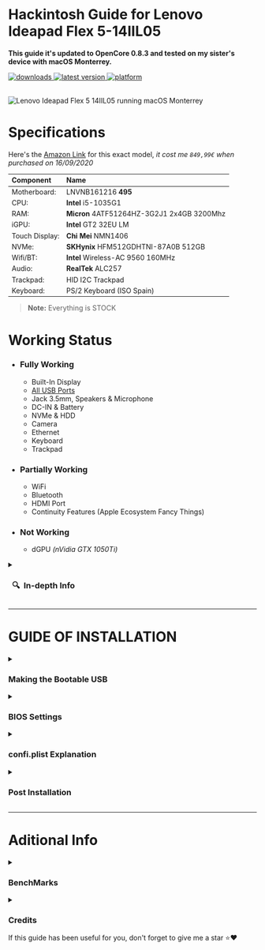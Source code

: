 # Hackintosh Guide for **Lenovo Ideapad Flex 5-14IIL05**
**This guide it's updated to OpenCore 0.8.3 and tested on my sister's device with macOS Monterrey.**

<!-- START shields -->
<div>
    <!-- downloads -->
    <a href="https://github.com/RobyRew/Lenovo-Ideapad-Flex-5-14IIL05_Hackintosh_OpenCore/releases">
        <img src="https://img.shields.io/github/downloads/RobyRew/Lenovo-Ideapad-Flex-5-14IIL05_Hackintosh_OpenCore/total" alt="downloads"/>
    </a>
    <!-- version -->
    <a href="https://github.com/RobyRew/Lenovo-Ideapad-Flex-5-14IIL05_Hackintosh_OpenCore/releases/latest">
        <img src="https://img.shields.io/github/release/RobyRew/Lenovo-Ideapad-Flex-5-14IIL05_Hackintosh_OpenCore.svg" alt="latest version"/>
    </a>
    <!-- platform -->
    <a href="https://github.com/RobyRew/Lenovo-Ideapad-Flex-5-14IIL05_Hackintosh_OpenCore">
        <img src="https://img.shields.io/badge/platform-macOS-lightgrey.svg" alt="platform"/>
    </a>
</div>
</br>
<!-- END shields -->

![Lenovo Ideapad Flex 5 14IIL05 running macOS Monterrey](/Docs/Images/Lenovo-Ideapad-Flex-5-14IIL05-Hackintosh-macOS.png)

# Specifications
Here's the [Amazon Link](https://www.amazon.es/dp/B08D9H3LX5/ref=cm_sw_em_r_mt_dp_D2GHPB9EMDQV4ZX28W90) for this exact model, *it cost me `849,99€` when purchased on 16/09/2020*

| Component | Name |
|:--- |:---|
| Motherboard:  | LNVNB161216 **495** |
| CPU: | **Intel** i5-1035G1 |
| RAM: | **Micron** 4ATF51264HZ-3G2J1 2x4GB 3200Mhz |
| iGPU: | **Intel** GT2 32EU LM |
| Touch Display: | **Chi Mei** NMN1406 |
| NVMe: | **SKHynix** HFM512GDHTNI-87A0B 512GB |
| Wifi/BT: | **Intel** Wireless-AC 9560 160MHz |
| Audio: | **RealTek** ALC257 |
| Trackpad: | HID I2C Trackpad |
| Keyboard: | PS/2 Keyboard (ISO Spain)|
><strong>Note:</strong> Everything is STOCK

# Working Status
 - ### **Fully Working**
    - Built-In Display
    - [All USB Ports](/Docs/Images/Guide/Lenovo-Ideapad-Flex-5-14IIL05-layout.png)
    - Jack 3.5mm, Speakers & Microphone
    - DC-IN & Battery
    - NVMe & HDD
    - Camera
    - Ethernet
    - Keyboard
    - Trackpad

 - ### **Partially Working**
    - WiFi
    - Bluetooth
    - HDMI Port
    - Continuity Features (Apple Ecosystem Fancy Things)

- ### **Not Working**
    - dGPU *(nVidia GTX 1050Ti)*

<details>
    <summary><h3>&nbsp;&nbsp;🔍&nbsp;&nbsp;In-depth Info</h3></summary>

| Name | Solution |
|:--- |:--- |
| Built-In Display  | Works thanks to `SSDT-PNLF-CFL.aml` *(Backlight Fix)* and `WhateverGreen.kext` *(iGPU Fixes)*. |
| All USB Ports | Thanks to `USBMap.aml` *(Ports mapped for macOS)* and `SSDT-EC-USBX.aml`. |
| Jack 3.5mm, Speakers & Microphone | Thanks to `AppleALC.kext` *(Audio Driver)* and layout setted to "30" (Dec) or "1E000000" (Hex). |
| DC-IN & Battery| `VirtualSMC.kext` with `SMCBatteryManager.kext` allows management off charging and Battery Info. |
| NVMe & HDD | It used to be something tricky but having SATA on AHCI Mode on *BIOS/UEFI* and latest firmware for the NVMe is enough. |
| Camera | Is connected via Internal USB and it works. |
| Ethernet | Thanks to `RealtekRTL8111.kext` (Ethernet Driver). |
| Keyboard | Thanks to `VoodooPS2.kext` (Driver for PS2 devices). |
| Trackpad | Thanks to `SSDT-XOSI.aml`(Make some Windows Features Avaible for macOS too) and with `VoodooI2C.kext` in combination with `VoodooI2CHID.kext`(Driver for I2C and HID devices like my trackpad). |
| PowerOff, Reboot & Sleep | Working thanks to having correct configs for CPU, iGPU, disabled dGPU, mapped USB Ports and executed these commands after macOS installation: `sudo pmset autopoweroff 0`, `sudo pmset powernap 0`, `sudo pmset standby 0`, `sudo pmset proximitywake 0`, `sudo pmset tcpkeepalive 0`.|
| | |
| WiFi | Thanks to [AirportItlwm.kext](https://github.com/OpenIntelWireless/itlwm/releases) (Driver for Intel WiFi Card) and loading from system the kext: `IO80211Family.kext`. |
| Bluetooth | Thanks to [IntelBluetoothFirmware.kext](https://github.com/OpenIntelWireless/IntelBluetoothFirmware/releases) and [BlueToolFixup.kext](https://github.com/acidanthera/BrcmPatchRAM/releases). |
| HDMI Port | Thanks to DeviceProperties Patch from [MegaStood Guide](https://github.com/MegaStood/Hackintosh-FX504GE-ES72#hdmi). But Audio over HDMI is totally broken and **Hi-Res Displays** can cause visual bugs or unstable connections. |
| Continuity Features | With the exception of **"AirDrop"** And **"Apple Watch AutoLogin"** all other Features work thanks to [AirportItlwm.kext](https://github.com/OpenIntelWireless/itlwm/releases),[IntelBluetoothFirmware.kext](https://github.com/OpenIntelWireless/IntelBluetoothFirmware/releases),[FeatureUnlock.kext](https://github.com/acidanthera/FeatureUnlock/releases); Sidecar, AirPlay to Mac, NightShift and Universal Control are working [(More Info)](https://github.com/acidanthera/FeatureUnlock#featureunlock). |
| | |
| dGPU | This laptop use Optimus and dGPU is not usable on macOS and Mojave dropped support for [nVidia Web Drivers](https://www.insanelymac.com/forum/topic/324195-nvidia-web-driver-updates-for-macos-high-sierra-update-nov-13-2020/) (Not even try this...). |
</details>

---

# GUIDE OF INSTALLATION
<!-- BOOTABLE START -->
<details>
<summary><h3>Making the Bootable USB</h3></summary>
    <h3>From macOS:</h3>
<p><a href="https://support.apple.com/en-us/HT201372"</a>Link to Apple's Guide</p>

**Download installers:** [Monterrey](https://apps.apple.com/es/app/macos-monterey/id1576738294?mt=12) - [Big Sur](https://itunes.apple.com/us/app/macos-big-sur/id1526878132) - [Catalina](https://itunes.apple.com/us/app/macos-catalina/id1466841314) - [Mojave](https://itunes.apple.com/us/app/macos-mojave/id1398502828) - [High Sierra](https://itunes.apple.com/us/app/macos-high-sierra/id1246284741)

1. Connect a >=16 GB pendrive.
2. Open *Disk Utility* and Erase the USB with the name: *MyVolume*.
3. Open *Terminal* and use the proper commands for your macOS installer:
- Monterrey: `sudo /Applications/Install\ macOS\ Monterey.app/Contents/Resources/createinstallmedia --volume /Volumes/MyVolume`
- Big Sur: `sudo /Applications/Install\ macOS\ Big\ Sur.app/Contents/Resources/createinstallmedia --volume /Volumes/MyVolume`
- Catalina: `sudo /Applications/Install\ macOS\ Catalina.app/Contents/Resources/createinstallmedia --volume /Volumes/MyVolume`
- Mojave: `sudo /Applications/Install\ macOS\ Mojave.app/Contents/Resources/createinstallmedia --volume /Volumes/MyVolume`
- High Sierra: `sudo /Applications/Install\ macOS\ High\ Sierra.app/Contents/Resources/createinstallmedia --volume /Volumes/MyVolume`

![Terminal](/Docs/Images/Guide/BootableUSB.png)

### From Windows:

[**Link to Dortania's Guide**](https://dortania.github.io/OpenCore-Install-Guide/installer-guide/winblows-install.html)

### From Linux:

[**Link to Dortania's Guide**](https://dortania.github.io/OpenCore-Install-Guide/installer-guide/linux-install.html)

 ---
    
</details>
<!-- BOOTABLE END -->
<!-- BIOS START -->
<details>
<summary><h3>BIOS Settings</h3></summary>
 
- Make Sure you have [Latest BIOS vECCN41WW](https://download.lenovo.com/consumer/mobiles/eccn41ww.exe)
- After Updating the BIOS, stock configuration works, so don't worry about this part.
---
 
</details>
<!-- BIOS END -->

<!-- OpenCore START -->
<details>
<summary><h3>confi.plist Explanation</h3></summary>
  
>Here (Under these Dropdown Menus) are written only **Enabled** Parameters, Leave everything default on a supposedly new `sample.conf`, I have explained what does and why every parameter, I hope you understand something.


<!-- ACPI START -->
<details open>
<summary>ACPI</summary>

>**ACPI** are related mainly to modifying or patching the device firmware (DSDT).

##### Add
1. `SSDT-PLUG.aml` (Allows for native CPU power management)
2. `SSDT-PMC` (Enable Native NVRAM for HM370 MotherBoard)
3. `SSDT-dGPU-Off.aml` (PowerOff GTX 1050Ti)
4. `SSDT-EC-USBX.aml` (Fix the embedded controller and USB power)
5. `SSDT-PNLF-CFL.aml` (Backlight support for Coffee Lake machines)
6. `SSDT-XOSI.aml` (This is for Trackpad ELAN HID)
7. `SSDT-USBMap.aml` (All Ports Mapped Correctly)

##### Patch
1. `Rename _OSI to XOSI` (Important for trackpad (Without this patch trackpad is not gonna work))
 
| 0 | Dictionary | 12 key/value pairs |
|:--- |:---:|:--- |
| Comment  | String | Change _OSI to XOSI |
| Find | Data | 5F4F5349 |
| Replace | Data | 584F5349 |

##### Quirks
**Enabled:**
1. `ResetLogoStatus` (Recomended for correctly displaying Apple logo  on Boot)

</details>
<!-- ACPI END -->
<!-- Booter START -->
<details>
<summary>Booter</summary>
  
>**Booter** related when booting.
 
##### Quirks
**Enabled:**
1. `AvoidRuntimeDefrag` (Fixes for common NVRAM properties)
2. `EnableSafeModeSlide` (Needed for something called KASLR)
3. `ProvideCustomSlide` (Needed for something called KASLR)
4. `RebuildAppleMemoryMap` (Makes the current Memory Map compatible to Apple's Expected one)
5. `SetupVirtualMap` (Fix for virtual memory accessing)
6. `SyncRuntimePermissions` (Fix for permission memory over OpenRuntime) 

</details>
<!-- Booter END -->
<!-- DeviceProperties START -->
<details>
<summary>DeviceProperties</summary>
  
>**DeviceProperties** is related to explaining to the SO the devices you have and info you want to "fake" to them.

##### Add
Audio Card Properties:
| PciRoot(0x0)/Pci(0x1F,0x3) | Dictionary | Keys / Values | Info about |
|:--- |:---:|:---:|:--- |
| AAPL,slot-name | String | Internal@0,31,3 | Indicates Virtual Slot for Audio Card |
| device-id | Data | 70A10000 | Giving it a Unique ID |
| device_type | String | Audio device | Just to know what it is |
| hda-gfx | String | onboard-1 | Indicates board that is located (1) |
| layout-id | DATA | 1E000000 | Best layout for the best Jack 3.5 and Speakers audio quality |

iGPU (Integrated Graphics Processing Unit) Properties:
| PciRoot(0x0)/Pci(0x2,0x0) | Dictionary | Keys / Values | Info about |
|:--- |:---:|:---:|:--- |
| AAPL,ig-platform-id  | DATA | 00009B3E | Indicates iGPU ID for macOS |
| AAPL,slot-name | String | Internal@0,2,0 | Indicates Virtual Slot for iGPU |
| device-id | DATA | 9B3E0000 | Fake iGPU ID (Just in case / Futureproof) |
| agdpmod | DATA | 01000000 | Disable port checking so HDMI output works |
| disable-external-gpu | DATA | 1000000 | Disables All GPUs Except iGPU |
| enable-backlight-registers-fix | DATA | 1000000 | Fix for Backlight Display |
| framebuffer-patch-enable | DATA | 01000000 | Switch for next patches |
| framebuffer-unifiedmem | DATA | 000080BE | Makes VRAM be 3048 MB instead of the 1500 MB|
| framebuffer-con1-enable | DATA | 01000000 | |
| framebuffer-con1-index | DATA | 01000000 | |
| framebuffer-con1-busid | DATA | 01000000 | |
| framebuffer-con1-pipe | DATA | 12000000 | |
| framebuffer-con1-type | DATA | 00080000 | Indicates that Connector 1 is HDMI |
| framebuffer-con1-flags | DATA | 87010000 | I have no idea |
| enable-lspcon-support | DATA | 01000000 | Switch for Enabling LSPCON Drivers |
| framebuffer-con1-has-lspcon | DATA | 01000000 | Indicate that con1 has LSPCON |
| framebuffer-con1-preferred-lspcon-mode | DATA | 01000000 | Makes LSPCON Default for con1 |
| hda-gfx | String | onboard-1 | Indicates board that is located (1) |
| model | String | Intel UHD 630 | Name Displayed Under  &rarr; About this Mac |

</details>
<!-- DeviceProperties END -->
<!-- Kernel START -->
<details>
<summary>Kernel</summary>

>**Kernel** are things related with kernel an ".kext"(kernel extension).
 
##### Add
**ORDER MATTER!** Think about which kexts should load before which.
1. [Lilu.kext](https://github.com/acidanthera/lilu/releases) (Allows kernel injection and modification )
2. [VirtualSMC.kext](https://github.com/acidanthera/VirtualSMC/releases) (Allows monitoring and controlling of system parameters)
   - SMCProcessor.kext (Allow monitoring and controlling of CPU)
   - SMCSuperIO.kext (Allow monitoring and controlling of IO(fans,WhaterPumps,etc..))
   - SMCBatteryManager.kext (Allow monitoring and in some cases controlling battery)
3. [WhateverGreen.kext](https://github.com/acidanthera/WhateverGreen/releases) (Graphics Driver)
4. [AppleALC.kext](https://github.com/acidanthera/AppleALC/releases) (Audio Driver)
5. [RealtekRTL8111.kext](https://github.com/Mieze/RTL8111_driver_for_OS_X/releases) (RJ45 Driver)
6. [VoodooPS2Controller.kext](https://github.com/acidanthera/VoodooPS2/releases) (PS/2 Driver)
7. [VoodooI2C.kext](https://github.com/VoodooI2C/VoodooI2C/releases) (I2C Devices Driver)
   - VoodooI2CHID.kext (Driver for this specific trackpad)
8. [Airportitlwm.kext](https://github.com/OpenIntelWireless/itlwm/releases) (Intel WiFi Driver)
9. [IntelBluetoothFirmware.kext](https://github.com/OpenIntelWireless/IntelBluetoothFirmware/releases) (Intel Bluetooth Driver)
   - IntelBluetoothInjector.kext (Required Enabled on Big Sur or lower, now just required but Disabled)
10. [BlueToolFixup.kext](https://github.com/acidanthera/BrcmPatchRAM/releases) (Bluetooth Fix for Monterrey)
11. [BrightnessKeys.kext](https://github.com/acidanthera/BrightnessKeys/releases) (Fix some of fn Keys like Brightness or Audio)
12. [FeatureUnlock.kext](https://github.com/acidanthera/FeatureUnlock/releases) (Bring Back Handoff, UniversalControl, and other Apple Fancy Features)

##### Force
We need to force `IO80211Family.kext` from `System/Library/Extensions` to have complete support of WiFi with Airportitlwm.kext.
| 0 | Dictionary | Keys / Values | Info about |
|:--- |:---:|:---:|:--- |
| BundlePath | String | System/Library/Extensions/IO80211Family.kext | Location of the Driver Loaded by Force |
| Identifier | String | com.apple.iokit.IO80211Family | Internal Identifier |
| ExecutablePath | String | Contents/MacOS/IO80211Family | Location of the Executable File |

##### Quirks
**Enabled:**
1. `AppleXcpmCfgLock` (We don't have options to unlock de CFG-Lock on the BIOS so this option will create a virtual CFG)
2. `DisableLinkeditJettison` (Let Lilu.kext and other kexts run better)
3. `PowerTimeoutKernelPanic` (Prevents kernel panics because Apple Drivers)

</details>
<!-- Kernel END -->
<!-- Misc START -->
<details>
<summary>Misc</summary>

>**Misc** things related with Visual and security also Boot Picker of OpenCanopy.

##### Debug
**Enabled:**
1. `DisableWatchDog` (Disables Timeouts on Boot wen Debug

##### Security
**Enabled:**
2. `AllowSetDefault` (Allow setting a Default Boot entry on the picker)
3. `BlacklistAppleUpdate` (Stop reciving firmware updates intended for real Mac hardware)
- `DmgLoading` Signed
- `ScanPolicy` 0
- `SecureBootModel` Default
- `Vault` Optional

##### Tools
Remove from `EFI/OC/Tools` everything. This should be a clean `key`

</details>
<!-- Misc END -->
<!-- NVRAM START -->
<details>
<summary>NVRAM</summary>

>**NVRAM** things for the *Non-volatile memory*
 
##### Add
| 7C436110-AB2A-4BBB-A880-FE41995C9F82 | Dictionary | Keys / Values |
|:--- |:---:|:--- |
| boot-args  | String | |
| csr-active-config | DATA | 00000000 |
| prev-lang:kbd | String | en-US:0 |   

##### WriteFlash `Enable`
 
</details>
<!-- NVRAM END -->
<!-- PlatformInfo START -->
<details>
<summary>PlatformInfo</summary>

>**PlatformInfo* is mainly for "faking" your macOS model so it fits better with macOS expected specifications.

##### Automatic `enabled`

##### Generic
Download [GenSMBIOS (opens new window)](https://github.com/corpnewt/GenSMBIOS), and open the *GenSMBIOS.command* with *Right-Click > Open*, follow the intructions on the Terminal Window.

Only 2 posibilities for SMBIOS:
SMBIOS | CPU Type | GPU Type | Display Size
|:--- |:---:|:---:|:---:|
MacBookAir9,1	| Dual/Quad Core 12W | iGPU: G4/G7 | 13"
MacBookPro16,2 | Quad Core 28W | iGPU: G4/G7 | 13"

| Generic | Dictionary | Keys / Values |
|:--- |:---:|:--- |
| AdviseWindows  | Boolean | False |
| SystemMemoryStatus | String | Auto |
| MLB | String | *Generate your own with [GenSMBIOS](https://github.com/corpnewt/GenSMBIOS)* |
| ProcessorType | Number | 0 |
| ROM | DATA | *[Your own MAC Address](https://dortania.github.io/OpenCore-Post-Install/universal/iservices.html#derive-the-corresponding-rom-value)* |
| SpoofVendor | Boolean | True |
| SystemProductName | String | MacBookPro15,3 |
| SystemSerialNumber | String | *Generate your own with [GenSMBIOS](https://github.com/corpnewt/GenSMBIOS)* |
| SystemUUID | String | *Generate your own with [GenSMBIOS](https://github.com/corpnewt/GenSMBIOS)* |

**These values are masked from the provided config file, make sure you enter your own before testing!**
  
UpdateDataHub `Boolean` `Enable`
  
UpdateNVRAM `Boolean` `Enable`
  
UpdateSMBIOS `Boolean` `Enable`
  
UpdateSMBIOSMode `String` `Create`
 
</details>
<!-- PlatformInfo END -->
<!-- UEFI START -->
<details>
<summary>UEFI</summary>

>**UEFI** have multiple porpouses for all things.

##### APFS
**Enabled:**
1. EnableJumpStart (Load APFS driver from APFS Container)
2. HideVerbose (Hide APFS Verbose on boot)

##### AppleInput
**Enabled:**
1. GraphicsInputMirroring (Fixes for Keyboard input on certain stages)

##### ConnectDrivers `Boolean` `enabled`

##### Drivers (must-have)
1. `OpenRuntime.efi` (OpenCore Engine)
2. `HFsPlus.efi` (Driver for HFsPlus on every hadrware)
3. `OpenCanopy.efi` (Fancy Boot Picker)

##### Input
**Enabled:**
1. `KeySupport`

##### Output
**Enabled:**
1. `ProvideConsoleGop`

##### ProtocolsOverride
**Enabled:**
1. `FirmwareVolume`

##### Quirks
**Enabled:**
1. `EnableVectorAcceleration`
2. `ReleaseUsbOwnership` (Mainly for USB fixes)
3. `RequestBootVarRouting` (Redirects some Variables for macOS)
---
 </details>
<!-- PlatformInfo END -->
</details>
<!-- OpenCore END -->
<!-- POST-INSTALL START-->
<details>
  <summary><h3>Post Installation</h3></summary>
 
Open Terminal.app and run those commands:
~~~
sudo pmset autopoweroff 0
sudo pmset powernap 0
sudo pmset standby 0
sudo pmset proximitywake 0
sudo pmset tcpkeepalive 0
~~~
>These 5 commands help fixing possible Sleep/Wake Issues
  
~~~
  - sudo rm /Library/Preferences/SystemConfiguration/NetworkInterfaces.plist
  - sudo rm /Library/Preferences/SystemConfiguration/preferences.plist
~~~
>These 2 commands help fixing possible iCloud Ban/iMessages Ban or WiFi/Ethernet Issues (Use only if you want or need)

---

</details>
<!-- POST-INSTALL END -->

---

# Aditional Info

<!-- BENCHMARK START -->
<details>
  <summary><h3>BenchMarks</h3></summary>

<details open>
<summary>Cinebench R23</summary>

![Cinebench R23](/Docs/Images/Benchmarks/Cinebench_R23.png)

</details>

<details open>
<summary>GeekBench 5</summary>

![GeekBench 5_CPU Score](/Docs/Images/Benchmarks/GeekBench5_CPU.png)
![GeekBench 5_GPU Score](/Docs/Images/Benchmarks/GeekBench5_GPU.png)
https://browser.geekbench.com/v5/cpu/5707123

---

</details>

</details>

<!-- BENCHMARK END -->

<!-- CREDITS START -->
<details>
<summary><h3>Credits</h3></summary>

[Apple](https://apple.com) (macOS)

[OpenCore Team](https://github.com/acidanthera/OpenCorePkg) (Bootloader)

[Dortania](https://dortania.github.io/OpenCore-Install-Guide/config-laptop.plist/coffee-lake.html#starting-point) (Guide)

[Olarilla](https://www.olarila.com/topic/9918-olarila-hackintosh-hackbook-lenovo-ideapad-s145-10th-gen-catalina-big-sur-monterey-full-dsdt-patches-clover-and-opencore/?tab=comments#comment-118083) (Some ideas for my build)

---

</details>
<!-- CREDITS END -->
If this guide has been useful for you, don't forget to give me a star ⭐️❤️
